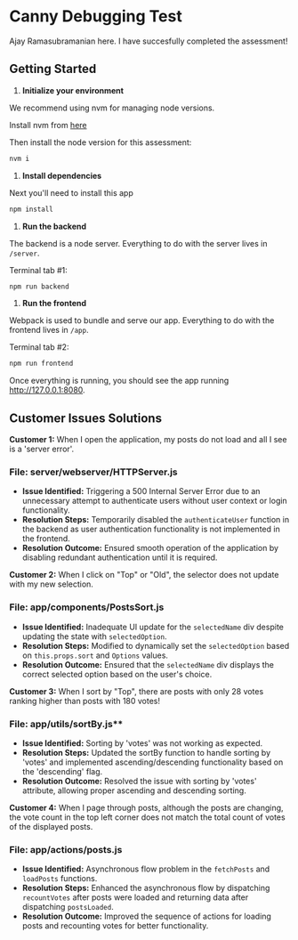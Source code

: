 # Canny Debugging Test

Ajay Ramasubramanian here. I have succesfully completed the assessment!

## Getting Started

1. **Initialize your environment**

We recommend using nvm for managing node versions.

Install nvm from [here](https://github.com/creationix/nvm)

Then install the node version for this assessment:

```sh
nvm i
```

1. **Install dependencies**

Next you'll need to install this app

```sh
npm install
```

1. **Run the backend**

The backend is a node server. Everything to do with the server lives in `/server`.

Terminal tab #1:

```sh
npm run backend
```

1. **Run the frontend**

Webpack is used to bundle and serve our app. Everything to do with the frontend lives in `/app`.

Terminal tab #2:

```sh
npm run frontend
```

Once everything is running, you should see the app running http://127.0.0.1:8080.

## Customer Issues Solutions

**Customer 1:** When I open the application, my posts do not load and all I see is a 'server error'.

### File: server/webserver/HTTPServer.js

- **Issue Identified:** Triggering a 500 Internal Server Error due to an unnecessary attempt to authenticate users without user context or login functionality.
- **Resolution Steps:** Temporarily disabled the `authenticateUser` function in the backend as user authentication functionality is not implemented in the frontend.
- **Resolution Outcome:** Ensured smooth operation of the application by disabling redundant authentication until it is required.

**Customer 2:** When I click on "Top" or "Old", the selector does not update with my new selection.

### File: app/components/PostsSort.js

- **Issue Identified:** Inadequate UI update for the `selectedName` div despite updating the state with `selectedOption`.
- **Resolution Steps:** Modified to dynamically set the `selectedOption` based on `this.props.sort` and `Options` values.
- **Resolution Outcome:** Ensured that the `selectedName` div displays the correct selected option based on the user's choice.

**Customer 3:** When I sort by "Top", there are posts with only 28 votes ranking higher than posts with 180 votes!

### File: app/utils/sortBy.js**
   
- **Issue Identified:** Sorting by 'votes' was not working as expected.
- **Resolution Steps:** Updated the sortBy function to handle sorting by 'votes' and implemented ascending/descending functionality based on the 'descending' flag.
- **Resolution Outcome:** Resolved the issue with sorting by 'votes' attribute, allowing proper ascending and descending sorting.

**Customer 4:** When I page through posts, although the posts are changing, the vote count in the top left corner does not match the total count of votes of the displayed posts.

### File: app/actions/posts.js

- **Issue Identified:** Asynchronous flow problem in the `fetchPosts` and `loadPosts` functions.
- **Resolution Steps:** Enhanced the asynchronous flow by dispatching `recountVotes` after posts were loaded and returning data after dispatching `postsLoaded`.
- **Resolution Outcome:** Improved the sequence of actions for loading posts and recounting votes for better functionality.

